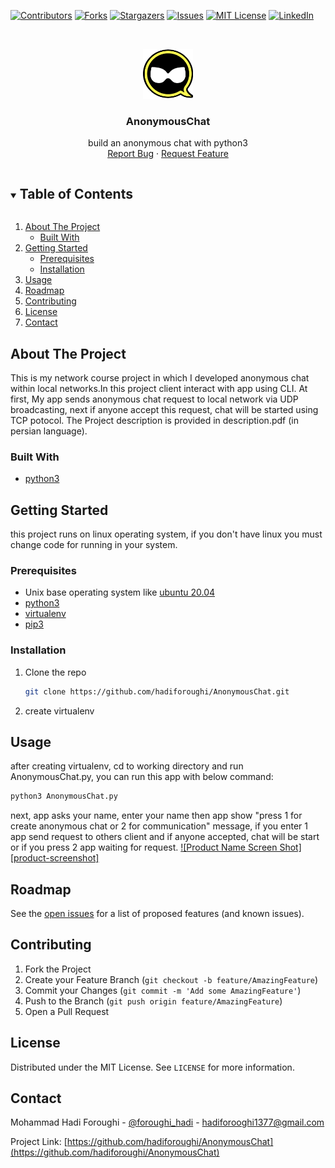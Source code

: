 <!--
*** Thanks for checking out the Best-README-Template. If you have a suggestion
*** that would make this better, please fork the repo and create a pull request
*** or simply open an issue with the tag "enhancement".
*** Thanks again! Now go create something AMAZING! :D
***
***
***
*** To avoid retyping too much info. Do a search and replace for the following:
*** hadiforoughi, AnonymousChat, foroughi_hadi, hadiforooghi1377@gmail.com, AnonymousChat, build an anonymous chat with python3
-->



<!-- PROJECT SHIELDS -->
<!--
*** I'm using markdown "reference style" links for readability.
*** Reference links are enclosed in brackets [ ] instead of parentheses ( ).
*** See the bottom of this document for the declaration of the reference variables
*** for contributors-url, forks-url, etc. This is an optional, concise syntax you may use.
*** https://www.markdownguide.org/basic-syntax/#reference-style-links
-->
[![Contributors][contributors-shield]][contributors-url]
[![Forks][forks-shield]][forks-url]
[![Stargazers][stars-shield]][stars-url]
[![Issues][issues-shield]][issues-url]
[![MIT License][license-shield]][license-url]
[![LinkedIn][linkedin-shield]][linkedin-url]



<!-- PROJECT LOGO -->
<br />
<p align="center">
  <a href="https://github.com/hadiforoughi/AnonymousChat">
    <img src="images/logo.png" alt="Logo" width="80" height="80">
  </a>

  <h3 align="center">AnonymousChat</h3>

  <p align="center">
    build an anonymous chat with python3
    <br />
    <a href="https://github.com/hadiforoughi/AnonymousChat/issues">Report Bug</a>
    ·
    <a href="https://github.com/hadiforoughi/AnonymousChat/issues">Request Feature</a>
  </p>
</p>



<!-- TABLE OF CONTENTS -->
<details open="open">
  <summary><h2 style="display: inline-block">Table of Contents</h2></summary>
  <ol>
    <li>
      <a href="#about-the-project">About The Project</a>
      <ul>
        <li><a href="#built-with">Built With</a></li>
      </ul>
    </li>
    <li>
      <a href="#getting-started">Getting Started</a>
      <ul>
        <li><a href="#prerequisites">Prerequisites</a></li>
        <li><a href="#installation">Installation</a></li>
      </ul>
    </li>
    <li><a href="#usage">Usage</a></li>
    <li><a href="#roadmap">Roadmap</a></li>
    <li><a href="#contributing">Contributing</a></li>
    <li><a href="#license">License</a></li>
    <li><a href="#contact">Contact</a></li>
  </ol>
</details>



<!-- ABOUT THE PROJECT -->
## About The Project
This is my network course project in which I developed anonymous chat within local networks.In this project client interact with app using CLI. At first, My app sends anonymous chat request to local network via UDP broadcasting, next if anyone accept this request, chat will be started using TCP potocol. The Project description is provided in description.pdf (in persian language).


### Built With

* [python3](https://www.python.org/download/releases/3.0/)



<!-- GETTING STARTED -->
## Getting Started

this project runs on linux operating system, if you don't have linux you must change code for running in your system.

### Prerequisites

* Unix base operating system like [ubuntu 20.04](https://releases.ubuntu.com/20.04/)
* [python3](https://www.python.org/download/releases/3.0/)
* [virtualenv](https://pypi.org/project/virtualenv/)
* [pip3](https://pip.pypa.io/en/stable/)


### Installation

1. Clone the repo
   ```sh
   git clone https://github.com/hadiforoughi/AnonymousChat.git
   ```
2. create virtualenv


<!-- USAGE EXAMPLES -->
## Usage
after creating virtualenv, cd to working directory and run AnonymousChat.py, you can run this app with below command:
   ```sh
   python3 AnonymousChat.py
   ```
next, app asks your name, enter your name then app show "press 1 for create anonymous chat or 2 for communication" message, if you enter 1 app send request to others client and if anyone accepted, chat will be start or if you press 2 app waiting for request.
[![Product Name Screen Shot][product-screenshot]](images/Screenshot.png)

<!-- ROADMAP -->
## Roadmap

See the [open issues](https://github.com/hadiforoughi/AnonymousChat/issues) for a list of proposed features (and known issues).



<!-- CONTRIBUTING -->
## Contributing

1. Fork the Project
2. Create your Feature Branch (`git checkout -b feature/AmazingFeature`)
3. Commit your Changes (`git commit -m 'Add some AmazingFeature'`)
4. Push to the Branch (`git push origin feature/AmazingFeature`)
5. Open a Pull Request



<!-- LICENSE -->
## License

Distributed under the MIT License. See `LICENSE` for more information.



<!-- CONTACT -->
## Contact

Mohammad Hadi Foroughi - [@foroughi_hadi](https://twitter.com/foroughi_hadi) - hadiforooghi1377@gmail.com

Project Link: [https://github.com/hadiforoughi/AnonymousChat](https://github.com/hadiforoughi/AnonymousChat)







<!-- MARKDOWN LINKS & IMAGES -->
<!-- https://www.markdownguide.org/basic-syntax/#reference-style-links -->
[contributors-shield]: https://img.shields.io/github/contributors/hadiforoughi/AnonymousChat.svg?style=for-the-badge
[contributors-url]: https://github.com/hadiforoughi/license-shield/graphs/contributors
[forks-shield]: https://img.shields.io/github/forks/hadiforoughi/AnonymousChat.svg?style=for-the-badge
[forks-url]: https://github.com/hadiforoughi/license-shield/network/members
[stars-shield]: https://img.shields.io/github/stars/hadiforoughi/AnonymousChat.svg?style=for-the-badge
[stars-url]: https://github.com/hadiforoughi/license-shield/stargazers
[issues-shield]: https://img.shields.io/github/issues/hadiforoughi/AnonymousChat.svg?style=for-the-badge
[issues-url]: https://github.com/hadiforoughi/license-shield/issues
[license-shield]: https://img.shields.io/github/license/hadiforoughi/AnonymousChat.svg?style=for-the-badge
[license-url]: https://github.com/hadiforoughi/AnonymousChat/blob/main/LICENSE.txt
[linkedin-shield]: https://img.shields.io/badge/-LinkedIn-black.svg?style=for-the-badge&logo=linkedin&colorB=555
[linkedin-url]: https://www.linkedin.com/in/hadi-foroughi-0130aa169/
